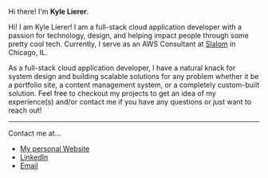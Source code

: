 <p>Hi there! I'm <b>Kyle Lierer</b>.</p>
<p>Hi! I am Kyle Lierer! I am a full-stack cloud application developer with a passion for technology, design, and helping impact people through some pretty cool tech. Currently, I serve as an AWS Consultant at <a href="https://www.slalom.com/">Slalom</a> in Chicago, IL.
<p>As a full-stack cloud application developer, I have a natural knack for system design and building scalable solutions for any problem whether it be a portfolio site, a content management system, or a completely custom-built solution. Feel free to checkout my projects to get an idea of my experience(s) and/or contact me if you have any questions or just want to reach out!</p>
<hr>

<p>Contact me at...</p>
<p>
  <ul>
    <li><a href="https://kylelierer.com">My personal Website</a></li>
    <li><a href="https://www.linkedin.com/in/kyle-lierer">LinkedIn</a></li>
    <li><a href="mailto:liererkt@gmail.com">Email</a></li>
  </ul>
</p>
